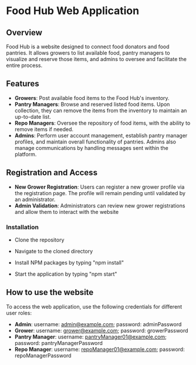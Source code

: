 # Food Hub Web Application

## Overview

Food Hub is a website designed to connect food donators and food pantries. It allows growers to list available food, pantry managers to visualize and reserve those items, and admins to oversee and facilitate the entire process.

## Features

- **Growers**: Post available food items to the Food Hub's inventory.
- **Pantry Managers**: Browse and reserved listed food items. Upon collection, they can remove the items from the inventory to maintain an up-to-date list.
- **Repo Managers**: Oversee the repository of food items, with the ability to remove items if needed.
- **Admins**: Perform user account management, establish pantry manager profiles, and maintain overall functionality of pantries. Admins also manage communications by handling messages sent within the platform.

## Registration and Access

- **New Grower Registration**: Users can register a new grower profile via the registration page. The profile will remain pending until validated by an administrator.
- **Admin Validation**: Administrators can review new grower registrations and allow them to interact with the website

### Installation

- Clone the repository

- Navigate to the cloned directory

- Install NPM packages by typing "npm install"

- Start the application by typing "npm start"

## How to use the website

To access the web application, use the following credentials for different user roles:

- **Admin**: username: admin@example.com; password: adminPassword
- **Grower**: username: grower@example.com; password: growerPassword
- **Pantry Manager**: username: pantryManager01@example.com; password: pantryManagerPassword
- **Repo Manager**: username: repoManager01@example.com; password: repoManagerPassword